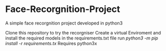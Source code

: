 # Face-Recorgnition-Project
A simple face recorgnition project developed in python3

Clone this repository to try the recorgniser 
Create a virtual Enviroment and install the required models in the requirements.txt file
        run *python3 -m pip install -r requirements.tx*
Requires python3x
